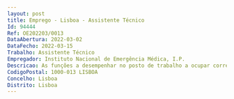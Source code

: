```yaml
--- 
layout: post
title: Emprego - Lisboa - Assistente Técnico
Id: 94444
Ref: OE202203/0013
DataAbertura: 2022-03-02
DataFecho: 2022-03-15
Trabalho: Assistente Técnico
Empregador: Instituto Nacional de Emergência Médica, I.P.
Descricao: As funções a desempenhar no posto de trabalho a ocupar correspondem ao grau 2 de complexidade funcional, cuja caracterização se encontra prevista no Anexo a que se refere o n.º 2 do artigo 88.º da LTFP, bem como, bem como, nas áreas de competências inerentes ao Departamento de Emergência Médica, constantes no artigo 4.º dos Estatutos do Instituto Nacional de Emergência Médica, I.P. aprovados pela Portaria n.º 158 2012, de 22 de maio. As atividades a desenvolver são especificamente na Unidade Pré Hospitalar dos Serviços Farmacêuticos do DEM, sob supervisão da(o)s farmacêutica(o)s desta Unidade. Rececionar, armazenar, preparar e expedir pedidos internos, na sua maioria artigos de consumo clínico de suporte à atividade operacional do INEM, zelando pelas boas práticas de distribuição. Verificar a conformidade de encomendas recebidas.  Apoio na gestão de stocks. Orientar cargas e descargas. Apoio administrativo à Unidade.
CodigoPostal: 1000-013 LISBOA
Concelho: Lisboa
Distrito: Lisboa
--- 
```

